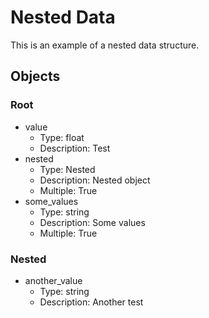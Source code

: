 # Nested Data

This is an example of a nested data structure.

## Objects

### Root

- value
  - Type: float
  - Description: Test
- nested
  - Type: Nested
  - Description: Nested object
  - Multiple: True
- some_values
  - Type: string
  - Description: Some values
  - Multiple: True

### Nested

- another_value
  - Type: string
  - Description: Another test

